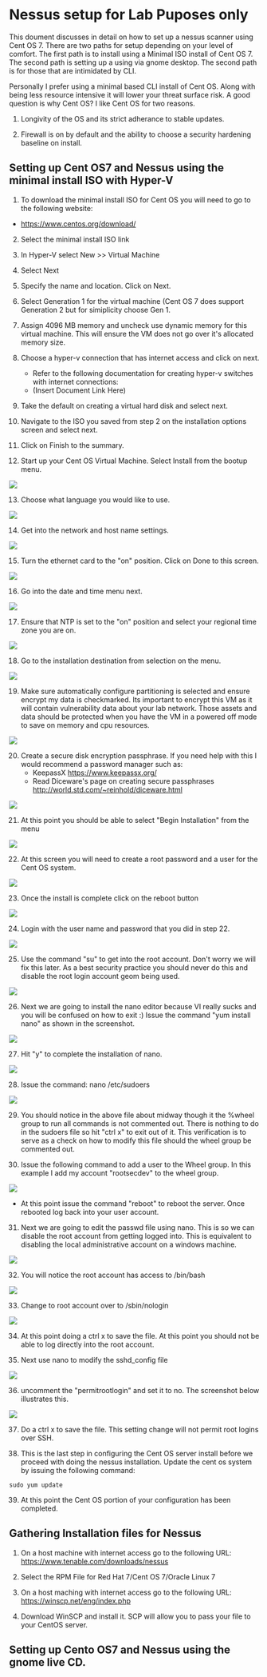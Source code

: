 # Nessus setup for Lab Puposes only

This doument discusses in detail on how to set up a nessus scanner using Cent OS 7. There are two paths for setup depending on your level of comfort. The first path is to install using a Minimal ISO install of Cent OS 7. The second path is setting up a using via gnome desktop. The second path is for those that are intimidated by CLI. 

Personally I prefer using a minimal based CLI install of Cent OS. Along with being less resource intensive it will lower your threat surface risk. A good question is why Cent OS? I like Cent OS for two reasons. 

1. Longivity of the OS and its strict adherance to stable updates. 

2. Firewall is on by default and the ability to choose a security hardening baseline on install.

## Setting up Cent OS7 and Nessus using the minimal install ISO with Hyper-V

1. To download the minimal install ISO for Cent OS you will need to go to the following website:

- https://www.centos.org/download/

2. Select the minimal install ISO link

3. In Hyper-V select New >> Virtual Machine

4. Select Next

5. Specify the name and location. Click on Next.

6. Select Generation 1 for the virtual machine (Cent OS 7 does support Generation 2 but for simiplicity choose Gen 1.

7. Assign 4096 MB memory and uncheck use dynamic memory for this virtual machine. This will ensure the VM does not go over it's allocated memory size.

8. Choose a hyper-v connection that has internet access and click on next.
   - Refer to the following documentation for creating hyper-v switches with internet connections:
   - (Insert Document Link Here)

9. Take the default on creating a virtual hard disk and select next.

10. Navigate to the ISO you saved from step 2 on the installation options screen and select next.

11. Click on Finish to the summary.

12. Start up your Cent OS Virtual Machine. Select Install from the bootup menu.

![](https://github.com/rootsecdev/Microsoft-Blue-Forest/blob/master/Screenshots/CentOSMinimal1.PNG)

13. Choose what language you would like to use.

![](https://github.com/rootsecdev/Microsoft-Blue-Forest/blob/master/Screenshots/CentOSMinimal2.PNG)

14. Get into the network and host name settings.

![](https://github.com/rootsecdev/Microsoft-Blue-Forest/blob/master/Screenshots/CentOSMinimal3.PNG)

15. Turn the ethernet card to the "on" position. Click on Done to this screen.

![](https://github.com/rootsecdev/Microsoft-Blue-Forest/blob/master/Screenshots/CentOSMinimal4.PNG)

16. Go into the date and time menu next.

![](https://github.com/rootsecdev/Microsoft-Blue-Forest/blob/master/Screenshots/CentOSMinimal3.PNG)

17. Ensure that NTP is set to the "on" position and select your regional time zone you are on. 

![](https://github.com/rootsecdev/Microsoft-Blue-Forest/blob/master/Screenshots/CentOSMinimal5.PNG)

18. Go to the installation destination from selection on the menu.

![](https://github.com/rootsecdev/Microsoft-Blue-Forest/blob/master/Screenshots/CentOSMinimal3.PNG)

19. Make sure automatically configure partitioning is selected and ensure encrypt my data is checkmarked. Its important to encrypt this VM as it will contain vulnerability data about your lab network. Those assets and data should be protected when you have the VM in a powered off mode to save on memory and cpu resources. 

![](https://github.com/rootsecdev/Microsoft-Blue-Forest/blob/master/Screenshots/CentOSMinimal6.PNG)

20. Create a secure disk encryption passphrase. If you need help with this I would recommend a password manager such as:
    - KeepassX https://www.keepassx.org/
    - Read Diceware's page on creating secure passphrases http://world.std.com/~reinhold/diceware.html
    
![](https://github.com/rootsecdev/Microsoft-Blue-Forest/blob/master/Screenshots/CentOSMinimal7.PNG)

21. At this point you should be able to select "Begin Installation" from the menu

![](https://github.com/rootsecdev/Microsoft-Blue-Forest/blob/master/Screenshots/CentOSMinimal3.PNG)

22. At this screen you will need to create a root password and a user for the Cent OS system. 

![](https://github.com/rootsecdev/Microsoft-Blue-Forest/blob/master/Screenshots/CentOSMinimal8.PNG)

23. Once the install is complete click on the reboot button

![](https://github.com/rootsecdev/Microsoft-Blue-Forest/blob/master/Screenshots/CentOSMinimal9.PNG)

24. Login with the user name and password that you did in step 22. 

![](https://github.com/rootsecdev/Microsoft-Blue-Forest/blob/master/Screenshots/CentOSMinimal10.PNG)

25. Use the command "su" to get into the root account. Don't worry we will fix this later. As a best security practice you should never do this and disable the root login account geom being used.

![](https://github.com/rootsecdev/Microsoft-Blue-Forest/blob/master/Screenshots/CentOSMinimal11.PNG)

26. Next we are going to install the nano editor because VI really sucks and you will be confused on how to exit :) Issue the command "yum install nano" as shown in the screenshot. 

![](https://github.com/rootsecdev/Microsoft-Blue-Forest/blob/master/Screenshots/CentOSMinimal12.PNG)

27. Hit "y" to complete the installation of nano.

![](https://github.com/rootsecdev/Microsoft-Blue-Forest/blob/master/Screenshots/CentOSMinimal13.PNG)

28. Issue the command: nano /etc/sudoers

![](https://github.com/rootsecdev/Microsoft-Blue-Forest/blob/master/Screenshots/CentOSMinimal14.PNG)

29. You should notice in the above file about midway though it the %wheel group to run all commands is not commented out. There is nothing to do in the sudoers file so hit "ctrl x" to exit out of it. This verification is to serve as a check on how to modify this file should the wheel group be commented out. 

30. Issue the following command to add a user to the Wheel group. In this example I add my account "rootsecdev" to the wheel group.

![](https://github.com/rootsecdev/Microsoft-Blue-Forest/blob/master/Screenshots/CentOSMinimal15.PNG)

  - At this point issue the command "reboot" to reboot the server. Once rebooted log back into your user account.

31. Next we are going to edit the passwd file using nano. This is so we can disable the root account from getting logged into. This is equivalent to disabling the local administrative account on a windows machine. 

![](https://github.com/rootsecdev/Microsoft-Blue-Forest/blob/master/Screenshots/CentOSMinimal16.PNG)

32. You will notice the root account has access to /bin/bash

![](https://github.com/rootsecdev/Microsoft-Blue-Forest/blob/master/Screenshots/CentOSMinimal17.PNG)

33. Change to root account over to /sbin/nologin

![](https://github.com/rootsecdev/Microsoft-Blue-Forest/blob/master/Screenshots/CentOSMinimal18.PNG)

34. At this point doing a ctrl x to save the file. At this point you should not be able to log directly into the root account. 

35. Next use nano to modify the sshd_config file

![](https://github.com/rootsecdev/Microsoft-Blue-Forest/blob/master/Screenshots/CentOSMinimal19.PNG)

36. uncomment the "permitrootlogin" and set it to no. The screenshot below illustrates this. 

![](https://github.com/rootsecdev/Microsoft-Blue-Forest/blob/master/Screenshots/CentOSMinimal20.PNG)

37. Do a ctrl x to save the file. This setting change will not permit root logins over SSH. 

38. This is the last step in configuring the Cent OS server install before we proceed with doing the nessus installation. Update the cent os system by issuing the following command:

```
sudo yum update

```

39. At this point the Cent OS portion of your configuration has been completed.

## Gathering Installation files for Nessus

1. On a host machine with internet access go to the following URL: https://www.tenable.com/downloads/nessus

2. Select the RPM File for Red Hat 7/Cent OS 7/Oracle Linux 7

3. On a host maching with internet access go to the following URL: https://winscp.net/eng/index.php

4. Download WinSCP and install it. SCP will allow you to pass your file to your CentOS server. 
## Setting up Cento OS7 and Nessus using the gnome live CD.
